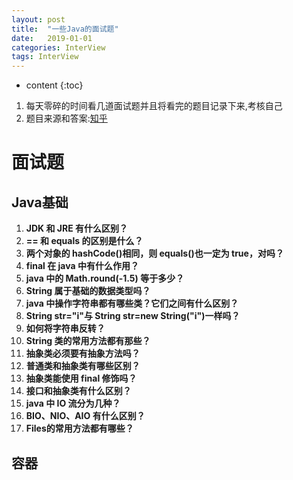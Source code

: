 ```yaml
---
layout: post
title:  "一些Java的面试题"
date:   2019-01-01
categories: InterView
tags: InterView
---
```


* content
{:toc}

1. 每天零碎的时间看几道面试题并且将看完的题目记录下来,考核自己
2. 题目来源和答案:[知乎](https://zhuanlan.zhihu.com/p/64147696)










# 面试题
## Java基础
1. **JDK 和 JRE 有什么区别？**
2. **== 和 equals 的区别是什么？**
3. **两个对象的 hashCode()相同，则 equals()也一定为 true，对吗？**
4. **final 在 java 中有什么作用？**
5. **java 中的 Math.round(-1.5) 等于多少？**
6. **String 属于基础的数据类型吗？**
7. **java 中操作字符串都有哪些类？它们之间有什么区别？**
8. **String str="i"与 String str=new String("i")一样吗？**
9. **如何将字符串反转？**
10. **String 类的常用方法都有那些？**
11. **抽象类必须要有抽象方法吗？**
12. **普通类和抽象类有哪些区别？**
13. **抽象类能使用 final 修饰吗？**
14. **接口和抽象类有什么区别？**
15. **java 中 IO 流分为几种？**
16. **BIO、NIO、AIO 有什么区别？**
17. **Files的常用方法都有哪些？**

## 容器


























